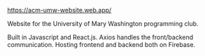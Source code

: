 https://acm-umw-website.web.app/

Website for the University of Mary Washington programming club.

Built in Javascript and React.js.
Axios handles the front/backend communication.
Hosting frontend and backend both on Firebase.
